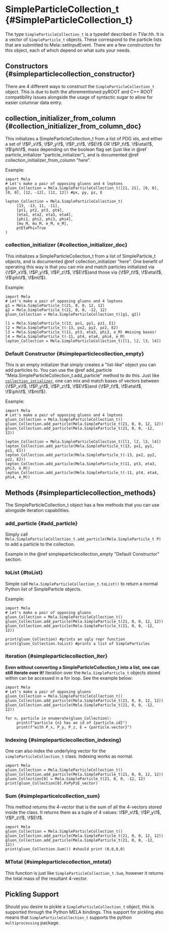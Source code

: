 # SimpleParticleCollection_t {#SimpleParticleCollection_t}

The type `SimpleParticleCollection_t` is a typedef described in TVar.hh. It is a vector of `SimpleParticle_t` objects.
These correspond to the particle lists that are submitted to Mela::setInputEvent.
There are a few constructors for this object, each of which depend on what suits your needs.

## Constructors {#simpleparticlecollection_constructor}

There are 4 different ways to construct the `SimpleParticleCollection_t` object. This is due to both the aforementioned pyROOT and C++ ROOT
compatibility issues alongside the usage of syntactic sugar to allow for easier columnar data entry.

## collection_initializer_from_column {#collection_initializer_from_column_doc}

This initializes a SimpleParticleCollection_t from a list of PDG ids, and either a set of \f$P_x\f$, \f$P_y\f$, \f$P_z\f$, \f$E\f$ *OR* \f$P_t\f$, \f$\eta\f$, \f$\phi\f$, mass depending on the boolean
flag set (just like in @ref particle_initializer "particle_initializer"), and is documented @ref collection_initializer_from_column "here".

Example:

~~~~~~~~~~~~~{.py}
import Mela
# Let's make a pair of opposing gluons and 4 leptons
gluon_Collection = Mela.SimpleParticleCollection_t([21, 21], [0, 0], [0, 0], [12, -12], [12, 12]) #px, py, pz, E

lepton_Collection = Mela.SimpleParticleCollection_t(
     [13, -13, 11, -11],
     [pt1, pt2, pt3, pt4],
     [eta1, eta2, eta3, eta4],
     [phi1, phi2, phi3, phi4],
     [mu_M, mu_M, e_M, e_M],
     ptEtaPhi=True
)
~~~~~~~~~~~~~

### collection_initializer {#collection_initializer_doc}

This initializes a SimpleParticleCollection_t from a list of SimpleParticle_t objects, and is documented @ref collection_initializer "here".
One benefit of operating this way is that you can mix and match particles initialized via {\f$P_x\f$, \f$P_y\f$, \f$P_z\f$, \f$E\f$}and those via {\f$P_t\f$, \f$\eta\f$, \f$\phi\f$, \f$m\f$}.

Example:

~~~~~~~~~~~~~{.py}
import Mela
# Let's make a pair of opposing gluons and 4 leptons
g1 = Mela.SimpleParticle_t(21, 0, 0, 12, 12)
g2 = Mela.SimpleParticle_t(21, 0, 0, -12, 12)
gluon_Collection = Mela.SimpleParticleCollection_t([g1, g2])

l1 = Mela.SimpleParticle_t(13, px1, py1, pz1, E1)
l2 = Mela.SimpleParticle_t(-13, px2, py2, pz2, E2)
l3 = Mela.SimpleParticle_t(11, pt3, eta3, phi3, e_M) #mixing bases!
l4 = Mela.SimpleParticle_t(-11, pt4, eta4, phi4, e_M)
lepton_Collection = Mela.SimpleParticleCollection_t([l1, l2, l3, l4])
~~~~~~~~~~~~~

### Default Constructor {#simpleparticlecollection_empty}

This is an empty initializer that simply creates a "list-like" object you can add particles to.
You can use the @ref add_particle "Mela.SimpleParticleCollection_t.add_particle" method to do this. Just like [`collection_intializer`](collection_initializer_doc), one can mix and match bases of vectors between {\f$P_x\f$, \f$P_y\f$, \f$P_z\f$, \f$E\f$}and {\f$P_t\f$, \f$\eta\f$, \f$\phi\f$, \f$m\f$}.

Example:

~~~~~~~~~~~~~{.py}
import Mela
# Let's make a pair of opposing gluons and 4 leptons
gluon_Collection = Mela.SimpleParticleCollection_t()
gluon_Collection.add_particle(Mela.SimpleParticle_t(21, 0, 0, 12, 12))
gluon_Collection.add_particle(Mela.SimpleParticle_t(21, 0, 0, -12, 12))

lepton_Collection = Mela.SimpleParticleCollection_t([l1, l2, l3, l4])
lepton_Collection.add_particle(Mela.SimpleParticle_t(13, px1, py1, pz1, E1))
lepton_Collection.add_particle(Mela.SimpleParticle_t(-13, px2, py2, pz2, E2))
lepton_Collection.add_particle(Mela.SimpleParticle_t(11, pt3, eta3, phi3, e_M))
lepton_Collection.add_particle(Mela.SimpleParticle_t(-11, pt4, eta4, phi4, e_M))
~~~~~~~~~~~~~

## Methods {#simpleparticlecollection_methods}

The SimpleParticleCollection_t object has a few methods that you can use alongside iteration capabilities.

### add_particle {#add_particle}

Simply call `Mela.SimpleParticleCollection_t.add_particle(Mela.SimpleParticle_t P)` to add a particle to the collection.

Example in the @ref simpleparticlecollection_empty "Default Constructor" section.

### toList {#toList}

Simple call `Mela.SimpleParticleCollection_t.toList()` to return a normal Python list of SimpleParticle objects.

Example:

~~~~~~~~~~~~~{.py}
import Mela
# Let's make a pair of opposing gluons
gluon_Collection = Mela.SimpleParticleCollection_t()
gluon_Collection.add_particle(Mela.SimpleParticle_t(21, 0, 0, 12, 12))
gluon_Collection.add_particle(Mela.SimpleParticle_t(21, 0, 0, -12, 12))

print(gluon_Collection) #prints an ugly repr function
print(gluon_Collection.toList) #prints a list of SimpleParticles
~~~~~~~~~~~~~

### Iteration {#simpleparticlecollection_iter}

**Even without converting a SimpleParticleCollection_t into a list, one can still iterate over it!** Iteration over the `Mela.SimpleParticle_t` objects stored within can be accessed in a for loop. See the example below:

~~~~~~~~~~~~~{.py}
import Mela
# Let's make a pair of opposing gluons
gluon_Collection = Mela.SimpleParticleCollection_t()
gluon_Collection.add_particle(Mela.SimpleParticle_t(21, 0, 0, 12, 12))
gluon_Collection.add_particle(Mela.SimpleParticle_t(21, 0, 0, -12, 12))

for n, particle in enumerate(gluon_Collection):
     print(f"particle {n} has an id of {particle.id}")
     print(f"with P_x, P_y, P_z, E = {particle.vector}")
~~~~~~~~~~~~~

### Indexing {#simpleparticlecollection_indexing}

One can also index the underlying vector for the
`simpleParticleCollection_t` class. Indexing works as normal.

~~~~~~~~~~~~~{.py}
import Mela
gluon_Collection = Mela.SimpleParticleCollection_t()
gluon_Collection.add_particle(Mela.SimpleParticle_t(21, 0, 0, 12, 12))
gluon_Collection[0] = Mela.SimpleParticle_t(21, 0, 0, -12, 12)
print(gluon_Collection[0].PxPyPzE_vector)
~~~~~~~~~~~~~

### Sum {#simpleparticelcollection_sum}

This method returns the 4-vector that is the sum
of all the 4-vectors stored inside the class. It returns
them as a tuple of 4 values:
\f$P_x\f$, \f$P_y\f$, \f$P_z\f$, \f$E\f$.

~~~~~~~~~~~~~{.py}
import Mela
gluon_Collection = Mela.SimpleParticleCollection_t()
gluon_Collection.add_particle(Mela.SimpleParticle_t(21, 0, 0, 12, 12))
gluon_Collection.add_particle(Mela.SimpleParticle_t(21, 0, 0, -12, 12))
print(gluon_Collection.Sum()) #should print (0,0,0,0)
~~~~~~~~~~~~~

### MTotal {#simpleparticlecollection_mtotal}

This function is just like `SimpleParticleCollection_t.Sum`, however
it returns the total mass of the resultant 4-vector.

## Pickling Support

Should you desire to pickle a `SimpleParticleCollection_t` object,
this is supported through the Python MELA bindings. This support
for pickling also means that `SimpleParticleCollection_t`
supports the python `multiprocessing` package.
